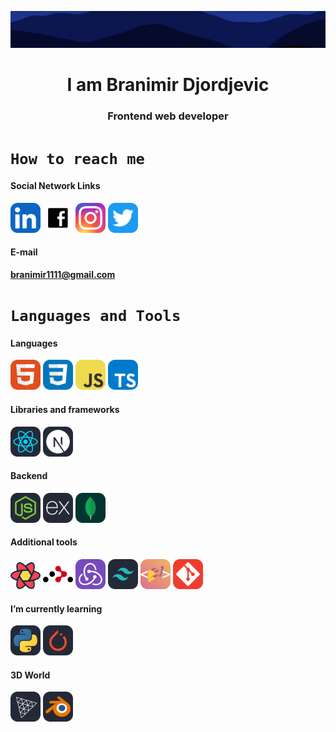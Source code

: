![Branimir Djordjevic](/images/mainBackground.png 'No limitation')

<h1 align='center'>I am Branimir Djordjevic</h1>
<h3 align='center'>Frontend web developer</h3>

# `How to reach me`

#### Social Network Links

<div id='badges'>
<a href="https://www.linkedin.com/in/branimirdjordjevic82/" target="_blank"><img src="./icons/LinkedIn.svg" width="48"></a>
<a href="https://www.facebook.com/profile.php?id=100013754237181" target="_blank"><img src='./images/facebook-logo.svg' style='width:48px'/></a>
<a href="https://www.instagram.com/branimir_art/" target="_blank"><img src="./icons/Instagram.svg" width="48"></a>
<a href="https://twitter.com/branimir1111" target="_blank"><img src="./icons/Twitter.svg" width="48"></a>
</div>

#### E-mail

**branimir1111@gmail.com**

# `Languages and Tools `

<!--HTML, CSS, JavaScript, TypeScript -->

#### Languages

<div id='badges'>
<img src="./icons/HTML.svg" width="48">
<img src="./icons/CSS.svg" width="48">
<img src="./icons/JavaScript.svg" width="48">
<img src="./icons/TypeScript.svg" width="48">
</div>

<!--React, Next -->

#### Libraries and frameworks

<div id='badges'>
<img src="./icons/React-Dark.svg" width="48">
<img src="./icons/NextJS-Dark.svg" width="48">
</div>

<!-- Node, Express, MongoDB -->

#### Backend

<div id='badges'>
<img src="./icons/NodeJS-Dark.svg" width="48">
<img src="./icons/ExpressJS-Dark.svg" width="48">
<img src="./icons/MongoDB.svg" width="48">
</div>

<!-- Additional tools -->

#### Additional tools

<div id=badges>
<img src="./images/react-query.svg" width="48">
<img src="./images/react-router.svg" width="48">
<img src="./icons/Redux.svg" width="48">
<img src="./icons/TailwindCSS-Dark.svg" width="48">
<img src="./icons/StyledComponents.svg" width="48">
<img src="./icons/Git.svg" width="48">
</div>

<!-- Python, PyTorch -->

#### I’m currently learning

<div id='badges'>
<img src="./icons/Python-Dark.svg" width="48">
<img src="./icons/PyTorch-Dark.svg" width="48">
</div>

<!-- ThreeJs, Blender -->

#### 3D World

<div id='badges'>
<img src="./icons/ThreeJS-Dark.svg" width="48">
<img src="./icons/Blender-Dark.svg" width="48">
</div>
